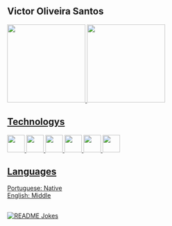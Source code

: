 <h2 align="left">Victor Oliveira Santos</h2>

<div>
<a href="https://github.com/Polaroid399">
<img loading="lazy" height="180em" src="https://github-readme-stats.vercel.app/api/top-langs/?username=Polaroid339&layout=compact&langs_count=7&theme=chartreuse-dark"/>
<img loading="lazy" height="180em" src="https://github-readme-stats.vercel.app/api?username=Polaroid339&show_icons=true&theme=chartreuse-dark&include_all_commits=true&count_private=true"/>
</div>

## Technologys

<img loading="lazy" src="https://static-00.iconduck.com/assets.00/python-icon-2048x2037-lpg0vgkm.png" width="40" height="40"/> <img loading="lazy" src="https://cdn-icons-png.flaticon.com/512/732/732212.png" width="40" height="40"/> <img loading="lazy" src="https://cdn-icons-png.flaticon.com/512/732/732190.png" width="40" height="40"/> <img loading="lazy" src="https://static-00.iconduck.com/assets.00/javascript-js-icon-2048x2048-nyxvtvk0.png" width="40" height="40"/> <img loading="lazy" src="https://cdn-icons-png.flaticon.com/512/5968/5968282.png" width="40" height="40"/> <img loading="lazy" src="https://upload.wikimedia.org/wikipedia/commons/thumb/1/18/ISO_C%2B%2B_Logo.svg/1200px-ISO_C%2B%2B_Logo.svg.png" width="40" height="40"/>

## Languages
Portuguese: Native <br>
English: Middle

##

<a href="https://readme-jokes.vercel.app"><img align="center" src="https://readme-jokes.vercel.app/api" alt="README Jokes"></a>

